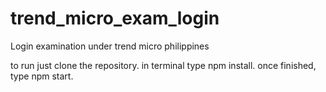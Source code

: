 # trend_micro_exam_login
Login examination under trend micro philippines

to run just clone the repository.
in terminal type npm install.
once finished, type npm start.
